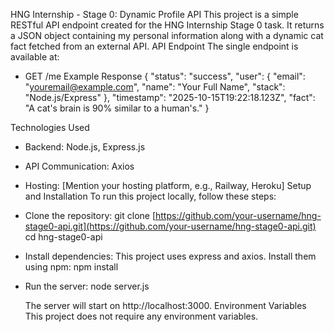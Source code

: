 HNG Internship - Stage 0: Dynamic Profile API
This project is a simple RESTful API endpoint created for the HNG Internship Stage 0 task. It returns a JSON object containing my personal information along with a dynamic cat fact fetched from an external API.
API Endpoint
The single endpoint is available at:
 * GET /me
Example Response
{
  "status": "success",
  "user": {
    "email": "youremail@example.com",
    "name": "Your Full Name",
    "stack": "Node.js/Express"
  },
  "timestamp": "2025-10-15T19:22:18.123Z",
  "fact": "A cat's brain is 90% similar to a human's."
}

Technologies Used
 * Backend: Node.js, Express.js
 * API Communication: Axios
 * Hosting: [Mention your hosting platform, e.g., Railway, Heroku]
Setup and Installation
To run this project locally, follow these steps:
 * Clone the repository:
   git clone [https://github.com/your-username/hng-stage0-api.git](https://github.com/your-username/hng-stage0-api.git)
cd hng-stage0-api

 * Install dependencies:
   This project uses express and axios. Install them using npm:
   npm install

 * Run the server:
   node server.js

   The server will start on http://localhost:3000.
Environment Variables
This project does not require any environment variables.

